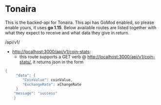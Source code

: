 # Tonaira

This is the backed-api for Tonaira. This api has GoMod enabled, so please enable yours, it uses **go 1.15**. Below available routes are listed together with what they expect to receive and what data they give in return.

/api/v1/

- <http://localhost:3000/api/v1/coin-stats>:
  - this route supports a GET verb @ <http://localhost:3000/api/v1/coin-stats/>, it returns json in the form

```go
{
     "data": {
        "CoinValue": coinValue,
        "ExchangeRate": xChangeRate
     }
    "message": "success"
    }
```
  